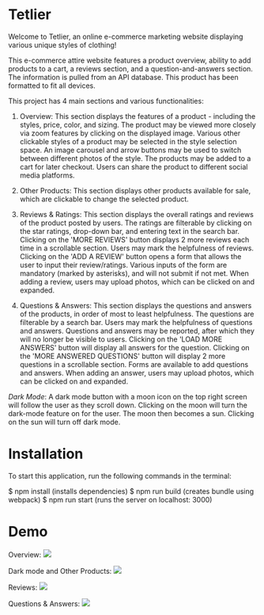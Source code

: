 # Tetlier

Welcome to Tetlier, an online e-commerce marketing website displaying various unique styles of clothing!

This e-commerce attire website features a product overview, ability to add products to a cart, a reviews section, and a question-and-answers section. The information is pulled from an API database. This product has been formatted to fit all devices. 

This project has 4 main sections and various functionalities:

1. Overview:
      This section displays the features of a product - including the styles, price, color, and sizing.
      The product may be viewed more closely via zoom features by clicking on the displayed image.
      Various other clickable styles of a product may be selected in the style selection space.
      An image carousel and arrow buttons may be used to switch between different photos of the style.
      The products may be added to a cart for later checkout. Users can share the product to different social media platforms.

2. Other Products:
      This section displays other products available for sale, which are clickable to change the selected product.

3. Reviews & Ratings:
      This section displays the overall ratings and reviews of the product posted by users.
      The ratings are filterable by clicking on the star ratings, drop-down bar, and entering text in the search bar.
      Clicking on the 'MORE REVIEWS' button displays 2 more reviews each time in a scrollable section.
      Users may mark the helpfulness of reviews.
      Clicking on the 'ADD A REVIEW' button opens a form that allows the user to input their review/ratings.
      Various inputs of the form are mandatory (marked by asterisks), and will not submit if not met.
      When adding a review, users may upload photos, which can be clicked on and expanded.

4. Questions & Answers:
      This section displays the questions and answers of the products, in order of most to least helpfulness.
      The questions are filterable by a search bar.
      Users may mark the helpfulness of questions and answers.
      Questions and answers may be reported, after which they will no longer be visible to users.
      Clicking on the 'LOAD MORE ANSWERS' button will display all answers for the question.
      Clicking on the 'MORE ANSWERED QUESTIONS' button will display 2 more questions in a scrollable section.
      Forms are available to add questions and answers.
      When adding an answer, users may upload photos, which can be clicked on and expanded.

*Dark Mode*:
      A dark mode button with a moon icon on the top right screen will follow the user as they scroll down.
      Clicking on the moon will turn the dark-mode feature on for the user. The moon then becomes a sun.
      Clicking on the sun will turn off dark mode.

# Installation
To start this application, run the following commands in the terminal:

$ npm install (installs dependencies)
$ npm run build (creates bundle using webpack)
$ npm run start (runs the server on localhost: 3000)

# Demo
Overview: 
![](https://github.com/Tetlier/Atelier/blob/main/overview-section.gif)

Dark mode and Other Products: 
![](https://github.com/Tetlier/Atelier/blob/main/dark-mode%20and%20other-products.gif)

Reviews: 
![](https://github.com/Tetlier/Atelier/blob/main/reviews-section.gif)

Questions & Answers: 
![](https://github.com/Tetlier/Atelier/blob/main/questions-section.gif)

